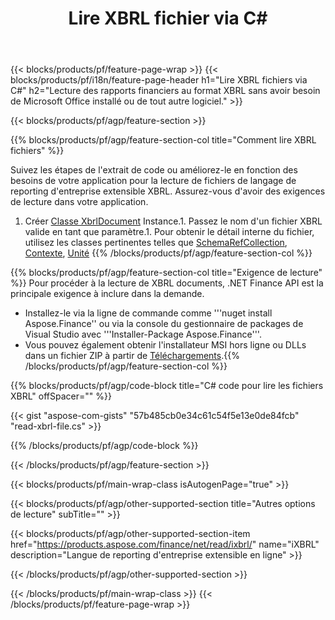 ﻿---
title: Lire XBRL fichier via C#
description: Exemple de code pour la lecture du fichier XBRL. Utilisez API exemple de code pour lire les fichiers de XBRL de lots dans des applications basées sur .NET. 
url: /fr/net/read/xbrl/
family: finance
platformtag: net
feature: read
informat: XBRL
outformat: 
otherformats: 
---
{{< blocks/products/pf/feature-page-wrap >}}
{{< blocks/products/pf/i18n/feature-page-header h1="Lire XBRL fichiers via C#" h2="Lecture des rapports financiers au format XBRL sans avoir besoin de Microsoft Office installé ou de tout autre logiciel." >}}

{{< blocks/products/pf/agp/feature-section >}}

{{% blocks/products/pf/agp/feature-section-col title="Comment lire XBRL fichiers" %}}

Suivez les étapes de l'extrait de code ou améliorez-le en fonction des besoins de votre application pour la lecture de fichiers de langage de reporting d'entreprise extensible XBRL. Assurez-vous d'avoir des exigences de lecture dans votre application.

1. Créer [Classe XbrlDocument](https://apireference.aspose.com/finance/net/aspose.finance.xbrl/xbrldocument) Instance.1. Passez le nom d'un fichier XBRL valide en tant que paramètre.1. Pour obtenir le détail interne du fichier, utilisez les classes pertinentes telles que [SchemaRefCollection](https://apireference.aspose.com/finance/net/aspose.finance.xbrl/schemarefcollection), [Contexte](https://apireference.aspose.com/finance/net/aspose.finance.xbrl/context), [Unité](https://apireference.aspose.com/finance/net/aspose.finance.xbrl/unit) 
{{% /blocks/products/pf/agp/feature-section-col %}}

{{% blocks/products/pf/agp/feature-section-col title="Exigence de lecture" %}}
Pour procéder à la lecture de XBRL documents, .NET Finance API est la principale exigence à inclure dans la demande. 
- Installez-le via la ligne de commande comme '''nuget install Aspose.Finance'' ou via la console du gestionnaire de packages de Visual Studio avec '''Installer-Package Aspose.Finance'''.
- Vous pouvez également obtenir l'installateur MSI hors ligne ou DLLs dans un fichier ZIP à partir de [Téléchargements](https://downloads.aspose.com/finance/net).{{% /blocks/products/pf/agp/feature-section-col %}}

{{% blocks/products/pf/agp/code-block title="C# code pour lire les fichiers XBRL" offSpacer="" %}}

{{< gist "aspose-com-gists" "57b485cb0e34c61c54f5e13e0de84fcb" "read-xbrl-file.cs" >}}

{{% /blocks/products/pf/agp/code-block %}}

{{< /blocks/products/pf/agp/feature-section >}}

{{< blocks/products/pf/main-wrap-class isAutogenPage="true" >}}

{{< blocks/products/pf/agp/other-supported-section title="Autres options de lecture" subTitle="" >}}

{{< blocks/products/pf/agp/other-supported-section-item href="https://products.aspose.com/finance/net/read/ixbrl/" name="iXBRL" description="Langue de reporting d\'entreprise extensible en ligne" >}}

{{< /blocks/products/pf/agp/other-supported-section >}}

{{< /blocks/products/pf/main-wrap-class >}}
{{< /blocks/products/pf/feature-page-wrap >}}